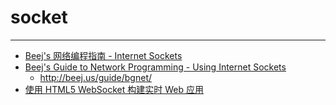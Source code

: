 
# socket

----

* [Beej's 网络编程指南 - Internet Sockets](http://oss.org.cn/ossdocs/gnu/linux/is.html)
* [Beej's Guide to Network Programming - Using Internet Sockets](http://beej.us/guide/bgnet/output/html/multipage/index.html)
    * http://beej.us/guide/bgnet/
* [使用 HTML5 WebSocket 构建实时 Web 应用](http://www.ibm.com/developerworks/cn/web/1112_huangxa_websocket/)
